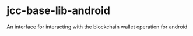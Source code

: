 # jcc-base-lib-android
An interface for interacting with the blockchain wallet operation for android

